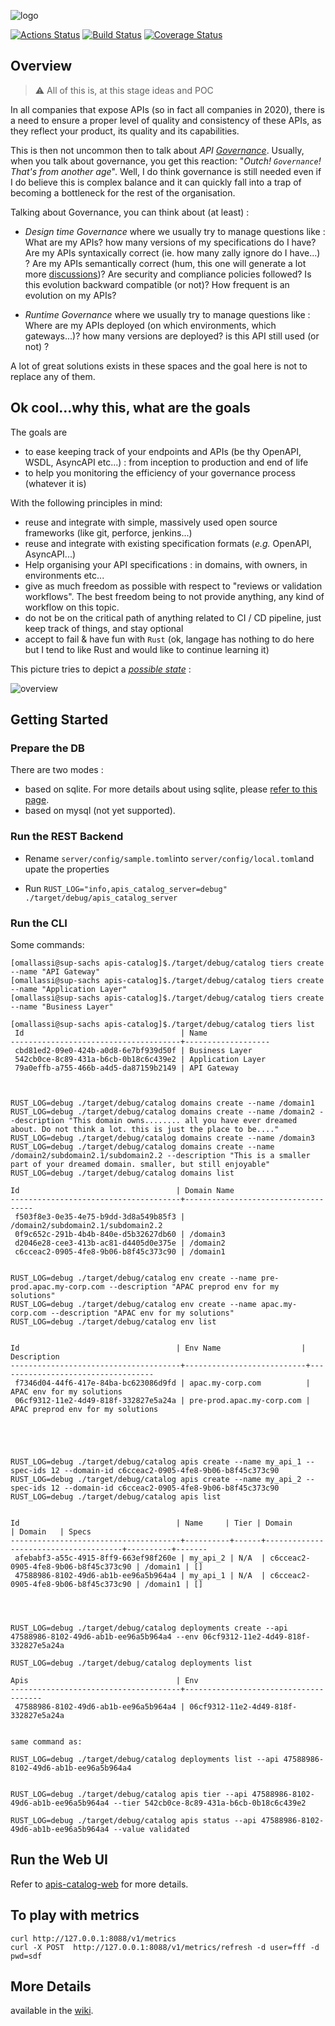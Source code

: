![logo](https://raw.githubusercontent.com/wiki/omallassi/apis-catalog/assets/logo.png)

[![Actions Status](https://github.com/omallassi/apis-catalog/workflows/Rust/badge.svg)](https://github.com/omallassi/apis-catalog/actions) [![Build Status](https://travis-ci.org/omallassi/apis-catalog.svg?branch=master)](https://travis-ci.org/omallassi/apis-catalog) [![Coverage Status](https://coveralls.io/repos/github/omallassi/apis-catalog/badge.svg?branch=master)](https://coveralls.io/github/omallassi/apis-catalog?branch=master)

## Overview 
> :warning: All of this is, at this stage ideas and POC

In all companies that expose APIs (so in fact all companies in 2020), there is a need to ensure a proper level of quality and consistency of these APIs, as they reflect your product, its quality and its capabilities.

This is then not uncommon then to talk about *API [Governance](#about-governance)*. Usually, when you talk about governance, you get this reaction: "_Outch! `Governance`! That's from another age_". Well, I do think governance is still needed even if I do believe this is complex balance and it can quickly fall into a trap of becoming a bottleneck for the rest of the organisation.

Talking about Governance, you can think about (at least) :

* _Design time Governance_ where we usually try to manage questions like : What are my APIs? how many versions of my specifications do I have? Are my APIs syntaxically correct (ie. how many zally ignore do I have...) ? Are my APIs semantically correct (hum, this one will generate a lot more [discussions](#about-governance))? Are security and compliance policies followed? Is this evolution backward compatible (or not)? How frequent is an evolution on my APIs?

* _Runtime Governance_ where we usually try to manage questions like : Where are my APIs deployed (on which environments, which gateways...)? how many versions are deployed? is this API still used (or not) ?

A lot of great solutions exists in these spaces and the goal here is not to replace any of them. 

## Ok cool...why this, what are the goals

The goals are 

* to ease keeping track of your endpoints and APIs (be thy OpenAPI, WSDL, AsyncAPI etc...) : from inception to production and end of life
* to help you monitoring the efficiency of your governance process (whatever it is)

With the following principles in mind: 

* reuse and integrate with simple, massively used open source frameworks (like git, perforce, jenkins...)
* reuse and integrate with existing specification formats (_e.g._ OpenAPI, AsyncAPI...)
* Help organising your API specifications : in domains, with owners, in environments etc...
* give as much freedom as possible with respect to "reviews or validation workflows". The best freedom being to not provide anything, any kind of workflow on this topic. 
* do not be on the critical path of anything related to CI / CD pipeline, just keep track of things, and stay optional
* accept to fail & have fun with `Rust` (ok, langage has nothing to do here but I tend to like Rust and would like to continue learning it)

This picture tries to depict a [_possible state_](https://github.com/omallassi/apis-catalog/wiki/overview) : 

![overview](https://raw.githubusercontent.com/wiki/omallassi/apis-catalog/assets/287a566176d137e603a1305388877384.png)

## Getting Started

### Prepare the DB 

There are two modes : 

* based on sqlite. For more details about using sqlite, please [refer to this page](https://github.com/omallassi/apis-catalog/wiki/installation).
* based on mysql (not yet supported).

### Run  the REST Backend

* Rename `server/config/sample.toml`into `server/config/local.toml`and upate the properties

* Run `RUST_LOG="info,apis_catalog_server=debug" ./target/debug/apis_catalog_server`

### Run the CLI
Some commands: 
```
[omallassi@sup-sachs apis-catalog]$./target/debug/catalog tiers create --name "API Gateway"
[omallassi@sup-sachs apis-catalog]$./target/debug/catalog tiers create --name "Application Layer"
[omallassi@sup-sachs apis-catalog]$./target/debug/catalog tiers create --name "Business Layer"

[omallassi@sup-sachs apis-catalog]$./target/debug/catalog tiers list
 Id                                   | Name 
--------------------------------------+-------------------
 cbd81ed2-09e0-424b-a0d8-6e7bf939d50f | Business Layer 
 542cb0ce-8c89-431a-b6cb-0b18c6c439e2 | Application Layer 
 79a0effb-a755-466b-a4d5-da87159b2149 | API Gateway 



RUST_LOG=debug ./target/debug/catalog domains create --name /domain1
RUST_LOG=debug ./target/debug/catalog domains create --name /domain2 --description "This domain owns........ all you have ever dreamed about. Do not think a lot. this is just the place to be...."
RUST_LOG=debug ./target/debug/catalog domains create --name /domain3
RUST_LOG=debug ./target/debug/catalog domains create --name /domain2/subdomain2.1/subdomain2.2 --description "This is a smaller part of your dreamed domain. smaller, but still enjoyable"
RUST_LOG=debug ./target/debug/catalog domains list

Id                                   | Domain Name 
--------------------------------------+------------------------------------
 f503f8e3-0e35-4e75-b9dd-3d8a549b85f3 | /domain2/subdomain2.1/subdomain2.2 
 0f9c652c-291b-4b4b-840e-d5b32627db60 | /domain3 
 d2046e28-cee3-413b-ac81-d4405d0e375e | /domain2 
 c6cceac2-0905-4fe8-9b06-b8f45c373c90 | /domain1 


RUST_LOG=debug ./target/debug/catalog env create --name pre-prod.apac.my-corp.com --description "APAC preprod env for my solutions"
RUST_LOG=debug ./target/debug/catalog env create --name apac.my-corp.com --description "APAC env for my solutions"
RUST_LOG=debug ./target/debug/catalog env list


Id                                   | Env Name                  | Description 
--------------------------------------+---------------------------+-----------------------------------
 f7346d04-44f6-417e-84ba-bc623086d9fd | apac.my-corp.com          | APAC env for my solutions 
 06cf9312-11e2-4d49-818f-332827e5a24a | pre-prod.apac.my-corp.com | APAC preprod env for my solutions 





RUST_LOG=debug ./target/debug/catalog apis create --name my_api_1 --spec-ids 12 --domain-id c6cceac2-0905-4fe8-9b06-b8f45c373c90
RUST_LOG=debug ./target/debug/catalog apis create --name my_api_2 --spec-ids 12 --domain-id c6cceac2-0905-4fe8-9b06-b8f45c373c90
RUST_LOG=debug ./target/debug/catalog apis list


Id                                   | Name     | Tier | Domain                               | Domain   | Specs 
--------------------------------------+----------+------+--------------------------------------+----------+-------
 afebabf3-a55c-4915-8ff9-663ef98f260e | my_api_2 | N/A  | c6cceac2-0905-4fe8-9b06-b8f45c373c90 | /domain1 | [] 
 47588986-8102-49d6-ab1b-ee96a5b964a4 | my_api_1 | N/A  | c6cceac2-0905-4fe8-9b06-b8f45c373c90 | /domain1 | [] 




RUST_LOG=debug ./target/debug/catalog deployments create --api 47588986-8102-49d6-ab1b-ee96a5b964a4 --env 06cf9312-11e2-4d49-818f-332827e5a24a

RUST_LOG=debug ./target/debug/catalog deployments list

Apis                                 | Env 
--------------------------------------+--------------------------------------
 47588986-8102-49d6-ab1b-ee96a5b964a4 | 06cf9312-11e2-4d49-818f-332827e5a24a 


same command as: 

RUST_LOG=debug ./target/debug/catalog deployments list --api 47588986-8102-49d6-ab1b-ee96a5b964a4


RUST_LOG=debug ./target/debug/catalog apis tier --api 47588986-8102-49d6-ab1b-ee96a5b964a4 --tier 542cb0ce-8c89-431a-b6cb-0b18c6c439e2

RUST_LOG=debug ./target/debug/catalog apis status --api 47588986-8102-49d6-ab1b-ee96a5b964a4 --value validated

```

## Run the Web UI 
Refer to [apis-catalog-web](https://github.com/omallassi/apis-catalog-web) for more details. 

## To play with metrics

```
curl http://127.0.0.1:8088/v1/metrics
curl -X POST  http://127.0.0.1:8088/v1/metrics/refresh -d user=fff -d pwd=sdf
```

## More Details
available in the [wiki](https://github.com/omallassi/apis-catalog/wiki).
